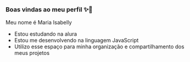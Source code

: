 ### Boas vindas ao meu perfil ✨🩷

Meu nome é Maria Isabelly

- Estou estudando na alura
- Estou me desenvolvendo na linguagem JavaScript
- Utilizo esse espaço para minha organização e compartilhamento dos meus projetos
